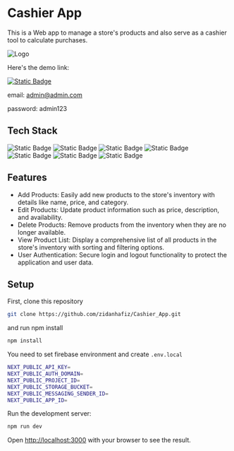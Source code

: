 # Cashier App
This is a Web app to manage a store's products and also serve as a cashier tool to calculate purchases.

![Logo](https://firebasestorage.googleapis.com/v0/b/my-portfolio-v2-cb50d.appspot.com/o/images%2Fcashier-app%2Fdashboard-desktop.png?alt=media&token=c8364e56-f018-4a6a-ae98-6e1c668041a3)


Here's the demo link:

[![Static Badge](https://img.shields.io/badge/Cashier%20App-black?style=for-the-badge&logo=vercel&logoColor=white)](https://www.linkedin.com/in/zidanhafiz)

email: admin@admin.com

password: admin123

##  Tech Stack

![Static Badge](https://img.shields.io/badge/JavaScript-fcd303?style=for-the-badge&logo=javascript&logoColor=gray) ![Static Badge](https://img.shields.io/badge/TypeScript-blue?style=for-the-badge&logo=typescript&logoColor=white) ![Static Badge](https://img.shields.io/badge/tailwind-gray?style=for-the-badge&logo=tailwindcss) ![Static Badge](https://img.shields.io/badge/React.js-14a5b8?style=for-the-badge&logo=react&logoColor=white) ![Static Badge](https://img.shields.io/badge/Next.js-white?style=for-the-badge&logo=next.js&logoColor=black) ![Static Badge](https://img.shields.io/badge/Node.js-green?style=for-the-badge&logo=node.js&logoColor=black) ![Static Badge](https://img.shields.io/badge/Firebase-gray?style=for-the-badge&logo=firebase)

## Features

- Add Products: Easily add new products to the store's inventory with details like name, price, and category.
- Edit Products: Update product information such as price, description, and availability.
- Delete Products: Remove products from the inventory when they are no longer available.
- View Product List: Display a comprehensive list of all products in the store's inventory with sorting and filtering options.
- User Authentication: Secure login and logout functionality to protect the application and user data.

## Setup

First, clone this repository 
```bash
git clone https://github.com/zidanhafiz/Cashier_App.git
```

and run npm install
```bash
npm install
```

You need to set firebase environment and create `.env.local` 
```bash
NEXT_PUBLIC_API_KEY=
NEXT_PUBLIC_AUTH_DOMAIN=
NEXT_PUBLIC_PROJECT_ID=
NEXT_PUBLIC_STORAGE_BUCKET=
NEXT_PUBLIC_MESSAGING_SENDER_ID=
NEXT_PUBLIC_APP_ID=
```

Run the development server:

```bash
npm run dev
```

Open [http://localhost:3000](http://localhost:3000) with your browser to see the result.

